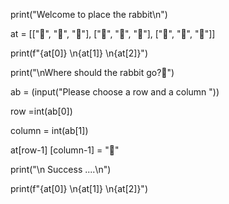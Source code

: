 print("Welcome to place the rabbit\n")

at = [["🌿", "🌿", "🌿"], ["🌿", "🌿", "🌿"], ["🌿", "🌿", "🌿"]]

print(f"{at[0]} \n{at[1]} \n{at[2]}")

print("\nWhere should the rabbit go?🐇")

ab = (input("Please choose a row and a column "))

row =int(ab[0])

column = int(ab[1])

at[row-1] [column-1] = "🐇"

print("\n Success ....\n")

print(f"{at[0]} \n{at[1]} \n{at[2]}")
